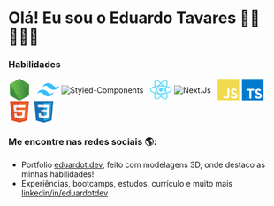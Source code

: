 # Olá! Eu sou o Eduardo Tavares 👋🏼👨🏽‍💻

### Habilidades
<div>
   <span>
    <img align="center" alt="Node.Js" height="40" width="40" src="https://github.com/devicons/devicon/blob/master/icons/nodejs/nodejs-original.svg">
  </span>
    <span>&nbsp;</span>
  <span>
    <img align="center" alt="TailwindCSS" height="40" width="40" src="https://github.com/devicons/devicon/blob/master/icons/tailwindcss/tailwindcss-plain.svg">
    <img align="center" alt="Styled-Components" height="40" width="40" src="https://avatars.githubusercontent.com/u/20658825?s=200&v=4">
  </span>
    <span>&nbsp;</span>
  <span>
    <img align="center" alt="React.Js" height="40" width="40" src="https://github.com/devicons/devicon/blob/master/icons/react/react-original.svg">
    <img align="center" alt="Next.Js" height="40" width="40" src="https://d2nir1j4sou8ez.cloudfront.net/wp-content/uploads/2021/12/nextjs-boilerplate-logo.png">
  </span>
  <span>&nbsp;</span>
  <span>
    <img align="center" alt="JavaScript" height="40" width="40" src="https://raw.githubusercontent.com/devicons/devicon/master/icons/javascript/javascript-plain.svg">
    <img align="center" alt="TypeScript" height="40" width="40" src="https://raw.githubusercontent.com/devicons/devicon/master/icons/typescript/typescript-plain.svg">
  </span>
  <span>&nbsp;</span>
  <span>
    <img align="center" alt="HTML" height="40" width="40" src="https://github.com/devicons/devicon/blob/master/icons/html5/html5-original.svg">
    <img align="center" alt="CSS" height="40" width="40" src="https://github.com/devicons/devicon/blob/master/icons/css3/css3-original.svg">
  </span>
</div>


### Me encontre nas redes sociais 🌎:

* Portfolio [eduardot.dev](), feito com modelagens 3D, onde destaco as minhas habilidades!
* Experiências, bootcamps, estudos, currículo e muito mais [linkedin/in/eduardotdev]()

<!--
**eduardotdev/eduardotdev** is a ✨ _special_ ✨ repository because its `README.md` (this file) appears on your GitHub profile.

Here are some ideas to get you started:

- 🔭 I’m currently working on ...
- 🌱 I’m currently learning ...
- 👯 I’m looking to collaborate on ...
- 🤔 I’m looking for help with ...
- 💬 Ask me about ...
- 📫 How to reach me: ...
- 😄 Pronouns: ...
- ⚡ Fun fact: ...
-->
